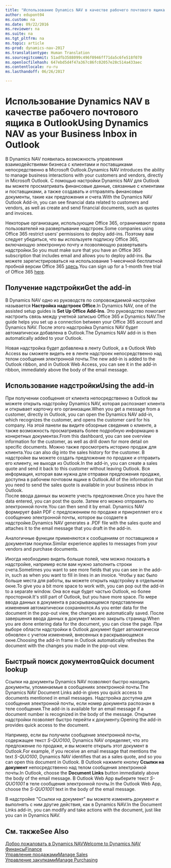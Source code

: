```yaml
---
title: "Использование Dynamics NAV в качестве рабочего почтового ящика в Outlook"
author: edupont04
ms.custom: na
ms.date: 09/22/2016
ms.reviewer: na
ms.suite: na
ms.tgt_pltfrm: na
ms.topic: article
ms-prod: dynamics-nav-2017
ms.translationtype: Human Translation
ms.sourcegitcommit: 51adfb3588099c496f0946ff71da5c6fe518f070
ms.openlocfilehash: 647ebd5d4f47a367c86fc02057e28c514a433aec
ms.contentlocale: ru-ru
ms.lasthandoff: 06/26/2017

---
```


# <a name="using-dynamics-nav-as-your-business-inbox-in-outlook"></a><span data-ttu-id="8deb0-102">Использование Dynamics NAV в качестве рабочего почтового ящика в Outlook</span><span class="sxs-lookup"><span data-stu-id="8deb0-102">Using Dynamics NAV as your Business Inbox in Outlook</span></span>
<span data-ttu-id="8deb0-103">В Dynamics NAV появилась возможность управления взаимодействиями бизнеса с клиентами и поставщиками непосредственно в Microsoft Outlook.</span><span class="sxs-lookup"><span data-stu-id="8deb0-103">Dynamics NAV introduces the ability to manage business interactions with your customers and vendors, directly in Microsoft Outlook.</span></span> <span data-ttu-id="8deb0-104">С помощью настройки Dynamics NAV для Outlook вы можете просматривать финансовые данные, связанные с клиентами и поставщиками, а также создавать и отправлять финансовые документы, такие как предложения и счета.</span><span class="sxs-lookup"><span data-stu-id="8deb0-104">With the Dynamics NAV Outlook Add-in, you can see financial data related to customers and vendors, as well as create and send financial documents, such as quotes and invoices.</span></span>  

<span data-ttu-id="8deb0-105">Некоторые организации, использующие Office 365, ограничивают права пользователей на развертывание надстроек.</span><span class="sxs-lookup"><span data-stu-id="8deb0-105">Some companies using Office 365 restrict users’ permissions to deploy add-ins.</span></span> <span data-ttu-id="8deb0-106">Поэтому вам следует убедиться, что вы используете подписку Office 365, включающую электронную почту и позволяющую развертывать надстройки.</span><span class="sxs-lookup"><span data-stu-id="8deb0-106">So you must make sure that you have an Office 365 subscription that includes email and allows you to deploy add-ins.</span></span> <span data-ttu-id="8deb0-107">Вы можете зарегистрироваться на использование 1-месячной бесплатной пробной версии Office 365 [здесь](https://products.office.com/try).</span><span class="sxs-lookup"><span data-stu-id="8deb0-107">You can sign up for a 1-month free trial of Office 365 [here](https://products.office.com/try).</span></span>  

## <a name="get-the-add-in"></a><span data-ttu-id="8deb0-108">Получение надстройки</span><span class="sxs-lookup"><span data-stu-id="8deb0-108">Get the add-in</span></span>
<span data-ttu-id="8deb0-109">В Dynamics NAV одно из руководств по сопровождаемой настройке называется **Настройка надстроек Office**.</span><span class="sxs-lookup"><span data-stu-id="8deb0-109">In Dynamics NAV, one of the assisted setup guides is **Set Up Office Add-Ins**.</span></span> <span data-ttu-id="8deb0-110">Это руководство помогает настроить связь между учетной записью Office 365 и Dynamics NAV.</span><span class="sxs-lookup"><span data-stu-id="8deb0-110">The guide helps you  set up a connection between your Office 365 account and Dynamics NAV.</span></span> <span data-ttu-id="8deb0-111">После этого надстройка Dynamics NAV будет автоматически добавлена в Outlook.</span><span class="sxs-lookup"><span data-stu-id="8deb0-111">The Dynamics NAV add-in is then automatically added to your Outlook.</span></span>  

<span data-ttu-id="8deb0-112">Новая надстройка будет добавлена в ленту Outlook, а в Outlook Web Access вы сможете видеть ее в ленте надстроек непосредственно над телом сообщения электронной почты.</span><span class="sxs-lookup"><span data-stu-id="8deb0-112">The new add-in is added to the Outlook ribbon, and in Outlook Web Access, you can see it in the add-in ribbon, immediately above the body of the email message.</span></span>  

## <a name="using-the-add-in"></a><span data-ttu-id="8deb0-113">Использование надстройки</span><span class="sxs-lookup"><span data-stu-id="8deb0-113">Using the add-in</span></span>
<span data-ttu-id="8deb0-114">При получении сообщения от клиента непосредственно в Outlook вы можете открыть надстройку Dynamics NAV, которая распознает клиента и открывает карточку его организации.</span><span class="sxs-lookup"><span data-stu-id="8deb0-114">When you get a message from a customer, directly in Outlook, you can open the Dynamics NAV add-in, which recognizes the customer, and opens the customer card for his company.</span></span> <span data-ttu-id="8deb0-115">На этой панели вы видите обзорные сведения о клиенте, а также возможность просматривать более подробную информацию в конкретных документах.</span><span class="sxs-lookup"><span data-stu-id="8deb0-115">From this dashboard, you can see overview information for the customer, as well as drill down for more detail on specific documents.</span></span> <span data-ttu-id="8deb0-116">Можно также просмотреть историю продаж для клиента.</span><span class="sxs-lookup"><span data-stu-id="8deb0-116">You can also dig into the sales history for the customer.</span></span>
<span data-ttu-id="8deb0-117">В надстройке вы можете создать предложение по продаже и отправить его клиенту, не выходя из Outlook.</span><span class="sxs-lookup"><span data-stu-id="8deb0-117">In the add-in, you can create a sales quote and send it back to this customer without leaving Outlook.</span></span> <span data-ttu-id="8deb0-118">Вся информация, которая вам нужна для отправки предложения продаже, доступна в рабочем почтовом ящике в Outlook.</span><span class="sxs-lookup"><span data-stu-id="8deb0-118">All of the information that you need to send the sales quote is available in your business inbox in Outlook.</span></span>  
<span data-ttu-id="8deb0-119">После ввода данных вы можете учесть предложение.</span><span class="sxs-lookup"><span data-stu-id="8deb0-119">Once you have the data entered, you can post the quote.</span></span> <span data-ttu-id="8deb0-120">Затем его можно отправить по электронной почте.</span><span class="sxs-lookup"><span data-stu-id="8deb0-120">You can then send it by email.</span></span> <span data-ttu-id="8deb0-121">Dynamics NAV формирует файл PDF с предложением по продаже и прикрепляет его к сообщению электронной почты, которое вы создаете в надстройке.</span><span class="sxs-lookup"><span data-stu-id="8deb0-121">Dynamics NAV generates a .PDF file with the sales quote and attaches it to the email message that you draft in the add-in.</span></span>  

<span data-ttu-id="8deb0-122">Аналогичные функции применяются к сообщениям от поставщиков и документам покупки.</span><span class="sxs-lookup"><span data-stu-id="8deb0-122">Similar experience applies to messages from your vendors and purchase documents.</span></span>  

<span data-ttu-id="8deb0-123">Иногда необходимо видеть больше полей, чем можно показать в надстройке, например если вам нужно заполнить строки счета.</span><span class="sxs-lookup"><span data-stu-id="8deb0-123">Sometimes you want to see more fields that you can see in the add-in, such as when you want to fill in lines in an invoice.</span></span> <span data-ttu-id="8deb0-124">Чтобы у вас было больше места для работы, вы можете открыть надстройку в отдельном окне.</span><span class="sxs-lookup"><span data-stu-id="8deb0-124">To give you a bit more space to work with, you can pop out the add-in to a separate window.</span></span> <span data-ttu-id="8deb0-125">Она все еще будет частью Outlook, но более просторной.</span><span class="sxs-lookup"><span data-stu-id="8deb0-125">It's still part of Outlook, but you have more space.</span></span> <span data-ttu-id="8deb0-126">По мере ввода данных в документа в раскрывающемся представлении изменения автоматически сохраняются.</span><span class="sxs-lookup"><span data-stu-id="8deb0-126">As you enter data for the document in the pop-out view, the changes are automatically saved.</span></span> <span data-ttu-id="8deb0-127">После завершения ввода данных в документ можно закрыть страницу.</span><span class="sxs-lookup"><span data-stu-id="8deb0-127">When you are done entering data for the document, you can close the page.</span></span> <span data-ttu-id="8deb0-128">При выборе области надстройки в Outlook документ будет автоматически обновлен с учетом изменений, внесенных в раскрывающемся окне.</span><span class="sxs-lookup"><span data-stu-id="8deb0-128">Choosing the add-in frame in Outlook automatically refreshes the document with the changes you made in the pop-out view.</span></span>  

## <a name="quick-document-lookup"></a><span data-ttu-id="8deb0-129">Быстрый поиск документов</span><span class="sxs-lookup"><span data-stu-id="8deb0-129">Quick document lookup</span></span>
<span data-ttu-id="8deb0-130">Ссылки на документы Dynamics NAV позволяют быстро находить документы, упоминаемые в сообщениях электронной почты.</span><span class="sxs-lookup"><span data-stu-id="8deb0-130">The Dynamics NAV Document Links add-in gives you quick access to documents mentioned in email messages.</span></span> <span data-ttu-id="8deb0-131">Надстройка доступна для сообщения электронной почты, если номер документа распознан в теле сообщения.</span><span class="sxs-lookup"><span data-stu-id="8deb0-131">The add-in is available for an email message if a document number is recognized in the body of the message.</span></span> <span data-ttu-id="8deb0-132">Открытие надстройки позволяет быстро перейти к документу.</span><span class="sxs-lookup"><span data-stu-id="8deb0-132">Opening the add-in provides quick access to the document.</span></span>  

<span data-ttu-id="8deb0-133">Например, если вы получили сообщение электронной почты, содержащее текст *S-QUO100*, Dynamics NAV определяет, что это предложение по продаже, и вы можете открыть этот документ в Outlook.</span><span class="sxs-lookup"><span data-stu-id="8deb0-133">For example, if you receive an email message that mentions the text *S-QUO100*, Dynamics NAV identifies that as a sales quote, and so you can open this document in Outlook.</span></span> <span data-ttu-id="8deb0-134">В Outlook нажмите кнопку **Ссылки на документ** непосредственно над телом сообщения электронной почты.</span><span class="sxs-lookup"><span data-stu-id="8deb0-134">In Outlook, choose the **Document Links** button immediately above the body of the email message.</span></span> <span data-ttu-id="8deb0-135">В Outlook Web App выберите текст *S-QUO1001* в теле сообщения электронной почты.</span><span class="sxs-lookup"><span data-stu-id="8deb0-135">In the Outlook Web App, choose the *S-QUO1001* text in the body of the email message.</span></span>  

<span data-ttu-id="8deb0-136">В надстройке "Ссылки на документ" вы можете изменять документ и выполнять с ним другие действия, как в Dynamics NAV.</span><span class="sxs-lookup"><span data-stu-id="8deb0-136">In the Document Links add-in, you can modify and take actions with the document, just like you can in Dynamics NAV.</span></span>

## <a name="see-also"></a><span data-ttu-id="8deb0-137">См. также</span><span class="sxs-lookup"><span data-stu-id="8deb0-137">See Also</span></span>
[<span data-ttu-id="8deb0-138">Добро пожаловать в Dynamics NAV</span><span class="sxs-lookup"><span data-stu-id="8deb0-138">Welcome to Dynamics NAV</span></span>](across-get-started.md)  
[<span data-ttu-id="8deb0-139">Финансы</span><span class="sxs-lookup"><span data-stu-id="8deb0-139">Finance</span></span>](finance-setup.md)  
[<span data-ttu-id="8deb0-140">Управление продажами</span><span class="sxs-lookup"><span data-stu-id="8deb0-140">Manage Sales</span></span>](sales-manage-sales.md)  
[<span data-ttu-id="8deb0-141">Управление закупками</span><span class="sxs-lookup"><span data-stu-id="8deb0-141">Manage Purchasing</span></span>](purchasing-manage-purchasing.md)  

